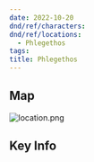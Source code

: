 ```yaml
---
date: 2022-10-20
dnd/ref/characters:
dnd/ref/locations:
  - Phlegethos
tags:
title: Phlegethos
---
```


## Map

![location.png](/images/dnd/location.png)

## Key Info
